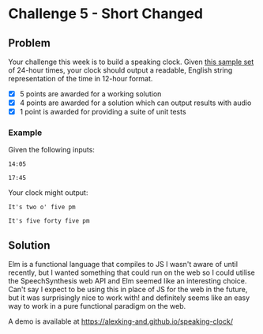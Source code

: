 # Challenge 5 - Short Changed

## Problem
Your challenge this week is to build a speaking clock.
Given [this sample set](https://pastebin.com/49NFNXr1) of 24-hour times, your clock should output a readable, English string representation of the time in 12-hour format.

* [x] 5 points are awarded for a working solution
* [x] 4 points are awarded for a solution which can output results with audio
* [x] 1 point is awarded for providing a suite of unit tests

### Example
Given the following inputs:

`14:05`

`17:45`

Your clock might output:

`It's two o' five pm`

`It's five forty five pm`

## Solution
Elm is a functional language that compiles to JS I wasn't aware of until recently, but I wanted something that could run on the web so I could utilise the SpeechSynthesis web API and Elm seemed like an interesting choice.
Can't say I expect to be using this in place of JS for the web in the future, but it was surprisingly nice to work with! and definitely seems like an easy way to work in a pure functional paradigm on the web.

A demo is available at https://alexking-and.github.io/speaking-clock/
